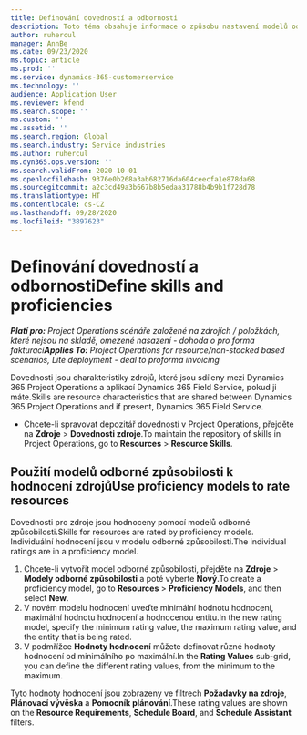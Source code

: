 ```yaml
---
title: Definování dovedností a odbornosti
description: Toto téma obsahuje informace o způsobu nastavení modelů odborné způsobilosti pro ocenění zdrojů.
author: ruhercul
manager: AnnBe
ms.date: 09/23/2020
ms.topic: article
ms.prod: ''
ms.service: dynamics-365-customerservice
ms.technology: ''
audience: Application User
ms.reviewer: kfend
ms.search.scope: ''
ms.custom: ''
ms.assetid: ''
ms.search.region: Global
ms.search.industry: Service industries
ms.author: ruhercul
ms.dyn365.ops.version: ''
ms.search.validFrom: 2020-10-01
ms.openlocfilehash: 9376e0b268a3ab682716da604ceecfa1e878da68
ms.sourcegitcommit: a2c3cd49a3b667b8b5edaa31788b4b9b1f728d78
ms.translationtype: HT
ms.contentlocale: cs-CZ
ms.lasthandoff: 09/28/2020
ms.locfileid: "3897623"
---
```

# <a name="define-skills-and-proficiencies"></a><span data-ttu-id="9275b-103">Definování dovedností a odbornosti</span><span class="sxs-lookup"><span data-stu-id="9275b-103">Define skills and proficiencies</span></span>

<span data-ttu-id="9275b-104">_**Platí pro:** Project Operations scénáře založené na zdrojích / položkách, které nejsou na skladě, omezené nasazení - dohoda o pro forma fakturaci_</span><span class="sxs-lookup"><span data-stu-id="9275b-104">_**Applies To:** Project Operations for resource/non-stocked based scenarios, Lite deployment - deal to proforma invoicing_</span></span>

<span data-ttu-id="9275b-105">Dovednosti jsou charakteristiky zdrojů, které jsou sdíleny mezi Dynamics 365 Project Operations a aplikací Dynamics 365 Field Service, pokud ji máte.</span><span class="sxs-lookup"><span data-stu-id="9275b-105">Skills are resource characteristics that are shared between Dynamics 365 Project Operations and if present, Dynamics 365 Field Service.</span></span> 

- <span data-ttu-id="9275b-106">Chcete-li spravovat depozitář dovedností v Project Operations, přejděte na **Zdroje** \> **Dovednosti zdroje**.</span><span class="sxs-lookup"><span data-stu-id="9275b-106">To maintain the repository of skills in Project Operations, go to **Resources** \> **Resource Skills**.</span></span> 

## <a name="use-proficiency-models-to-rate-resources"></a><span data-ttu-id="9275b-107">Použití modelů odborné způsobilosti k hodnocení zdrojů</span><span class="sxs-lookup"><span data-stu-id="9275b-107">Use proficiency models to rate resources</span></span>

<span data-ttu-id="9275b-108">Dovednosti pro zdroje jsou hodnoceny pomocí modelů odborné způsobilosti.</span><span class="sxs-lookup"><span data-stu-id="9275b-108">Skills for resources are rated by proficiency models.</span></span> <span data-ttu-id="9275b-109">Individuální hodnocení jsou v modelu odborné způsobilosti.</span><span class="sxs-lookup"><span data-stu-id="9275b-109">The individual ratings are in a proficiency model.</span></span> 

1. <span data-ttu-id="9275b-110">Chcete-li vytvořit model odborné způsobilosti, přejděte na **Zdroje** \> **Modely odborné způsobilosti** a poté vyberte **Nový**.</span><span class="sxs-lookup"><span data-stu-id="9275b-110">To create a proficiency model, go to **Resources** \> **Proficiency Models**, and then select **New**.</span></span>
2. <span data-ttu-id="9275b-111">V novém modelu hodnocení uveďte minimální hodnotu hodnocení, maximální hodnotu hodnocení a hodnocenou entitu.</span><span class="sxs-lookup"><span data-stu-id="9275b-111">In the new rating model, specify the minimum rating value, the maximum rating value, and the entity that is being rated.</span></span>
3. <span data-ttu-id="9275b-112">V podmřížce **Hodnoty hodnocení** můžete definovat různé hodnoty hodnocení od minimálního po maximální.</span><span class="sxs-lookup"><span data-stu-id="9275b-112">In the **Rating Values** sub-grid, you can define the different rating values, from the minimum to the maximum.</span></span>


<span data-ttu-id="9275b-113">Tyto hodnoty hodnocení jsou zobrazeny ve filtrech **Požadavky na zdroje**, **Plánovací vývěska** a **Pomocník plánování**.</span><span class="sxs-lookup"><span data-stu-id="9275b-113">These rating values are shown on the **Resource Requirements**, **Schedule Board**, and **Schedule Assistant** filters.</span></span>
